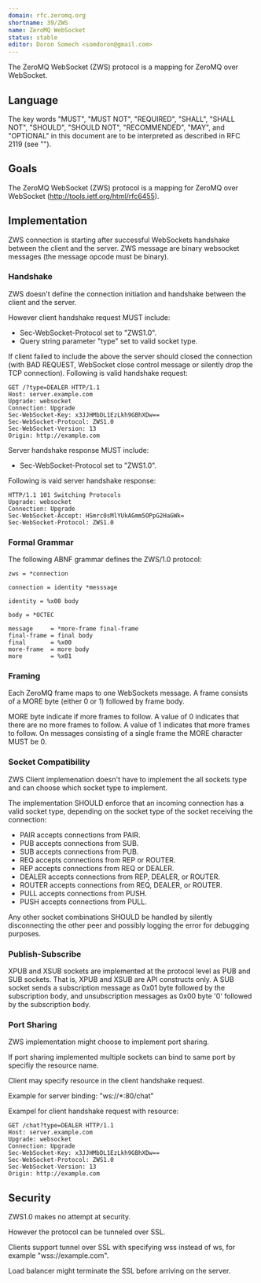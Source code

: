 ```yaml
---
domain: rfc.zeromq.org
shortname: 39/ZWS
name: ZeroMQ WebSocket
status: stable
editor: Doron Somech <somdoron@gmail.com>
---
```


The ZeroMQ WebSocket (ZWS) protocol is a mapping for ZeroMQ over WebSocket.

## Language

The key words "MUST", "MUST NOT", "REQUIRED", "SHALL", "SHALL NOT", "SHOULD", "SHOULD NOT", "RECOMMENDED",  "MAY", and "OPTIONAL" in this document are to be interpreted as described in RFC 2119 (see "[]()").

## Goals

The ZeroMQ WebSocket (ZWS) protocol is a mapping for ZeroMQ over WebSocket (http://tools.ietf.org/html/rfc6455).

## Implementation

ZWS connection is starting after successful WebSockets handshake between the client and the server.
ZWS message are binary websocket messages (the message opcode must be binary).

### Handshake

ZWS doesn't define the connection initiation and handshake between the client and the server.

However client handshake request MUST include:
* Sec-WebSocket-Protocol set to "ZWS1.0".
* Query string parameter "type" set to valid socket type.

If client failed to include the above the server should closed the connection (with BAD REQUEST, WebSocket close control message or silently drop the TCP connection).
Following is valid handshake request:

```
GET /?type=DEALER HTTP/1.1
Host: server.example.com
Upgrade: websocket
Connection: Upgrade
Sec-WebSocket-Key: x3JJHMbDL1EzLkh9GBhXDw==
Sec-WebSocket-Protocol: ZWS1.0
Sec-WebSocket-Version: 13
Origin: http://example.com
```

Server handshake response MUST include:
* Sec-WebSocket-Protocol set to "ZWS1.0".

Following is vaid server handshake response:
```
HTTP/1.1 101 Switching Protocols
Upgrade: websocket
Connection: Upgrade
Sec-WebSocket-Accept: HSmrc0sMlYUkAGmm5OPpG2HaGWk=
Sec-WebSocket-Protocol: ZWS1.0
```

### Formal Grammar

The following ABNF grammar defines the ZWS/1.0 protocol:

```
zws = *connection

connection = identity *messsage

identity = %x00 body

body = *OCTEC

message     = *more-frame final-frame
final-frame = final body
final       = %x00
more-frame  = more body
more        = %x01

```

### Framing

Each ZeroMQ frame maps to one WebSockets message. A frame consists of a MORE byte (either 0 or 1) followed by frame body.

MORE byte indicate if more frames to follow. A value of 0 indicates that there are no more frames to follow. A value of 1 indicates that more frames to follow.
On messages consisting of a single frame the MORE character MUST be 0.

### Socket Compatibility

ZWS Client implemenation doesn't have to implement the all sockets type and can choose which socket type to implement.

The implementation SHOULD enforce that an incoming connection has a valid socket type, depending on the socket type of the socket receiving the connection:

* PAIR accepts connections from PAIR.
* PUB accepts connections from SUB.
* SUB accepts connections from PUB.
* REQ accepts connections from REP or ROUTER.
* REP accepts connections from REQ or DEALER.
* DEALER accepts connections from REP, DEALER, or ROUTER.
* ROUTER accepts connections from REQ, DEALER, or ROUTER.
* PULL accepts connections from PUSH.
* PUSH accepts connections from PULL.

Any other socket combinations SHOULD be handled by silently disconnecting the other peer and possibly logging the error for debugging purposes.

### Publish-Subscribe

XPUB and XSUB sockets are implemented at the protocol level as PUB and SUB sockets. That is, XPUB and XSUB are API constructs only.
A SUB socket sends a subscription message as 0x01 byte followed by the subscription body, and unsubscription messages as 0x00 byte '0' followed by the subscription body.

### Port Sharing

ZWS implementation might choose to implement port sharing.

If port sharing implemented multiple sockets can bind to same port by specifiy the resource name.

Client may specify resource in the client handshake request.

Example for server binding: "ws://*:80/chat"

Exampel for client handshake request with resource:

```
GET /chat?type=DEALER HTTP/1.1
Host: server.example.com
Upgrade: websocket
Connection: Upgrade
Sec-WebSocket-Key: x3JJHMbDL1EzLkh9GBhXDw==
Sec-WebSocket-Protocol: ZWS1.0
Sec-WebSocket-Version: 13
Origin: http://example.com
```

## Security

ZWS1.0 makes no attempt at security.

However the protocol can be tunneled over SSL.

Clients support tunnel over SSL with specifying wss instead of ws, for example "wss://example.com".

Load balancer might terminate the SSL before arriving on the server.
